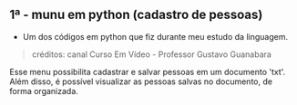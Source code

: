 ## 1ª - munu em python (cadastro de pessoas)
* Um dos códigos em python que fiz durante meu estudo da linguagem.

> créditos: canal Curso Em Vídeo - Professor Gustavo Guanabara

Esse menu possibilita cadastrar e salvar pessoas em um documento 'txt'. Além disso, é possível visualizar as pessoas salvas no documento, de forma organizada.
